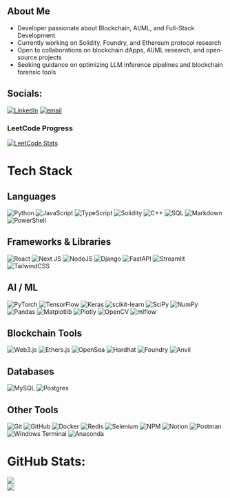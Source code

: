 ## About Me

- Developer passionate about Blockchain, AI/ML, and Full-Stack Development  
- Currently working on Solidity, Foundry, and Ethereum protocol research  
- Open to collaborations on blockchain dApps, AI/ML research, and open-source projects  
- Seeking guidance on optimizing LLM inference pipelines and blockchain forensic tools  

##  Socials:
[![LinkedIn](https://img.shields.io/badge/LinkedIn-%230077B5.svg?logo=linkedin&logoColor=white)](https://linkedin.com/in/https://www.linkedin.com/in/noel-tony-0b0878248/) [![email](https://img.shields.io/badge/Email-D14836?logo=gmail&logoColor=white)](mailto:noelnoel255@gmail.com) 

###  LeetCode Progress
[![LeetCode Stats](https://leetcard.jacoblin.cool/user3843Jp?theme=dark&font=Roboto&ext=heatmap)](https://leetcode.com/u/user3843Jp/)


#  Tech Stack

## **Languages**
![Python](https://img.shields.io/badge/python-3670A0?style=flat-square&logo=python&logoColor=ffdd54)
![JavaScript](https://img.shields.io/badge/javascript-%23323330.svg?style=flat-square&logo=javascript&logoColor=%23F7DF1E)
![TypeScript](https://img.shields.io/badge/typescript-%23007ACC.svg?style=flat-square&logo=typescript&logoColor=white)
![Solidity](https://img.shields.io/badge/Solidity-%23363636.svg?style=flat-square&logo=solidity&logoColor=white)
![C++](https://img.shields.io/badge/c++-%2300599C.svg?style=flat-square&logo=c%2B%2B&logoColor=white)
![SQL](https://img.shields.io/badge/sql-%23025E8C.svg?style=flat-square&logo=database&logoColor=white)
![Markdown](https://img.shields.io/badge/markdown-%23000000.svg?style=flat-square&logo=markdown&logoColor=white)
![PowerShell](https://img.shields.io/badge/PowerShell-%235391FE.svg?style=flat-square&logo=powershell&logoColor=white)

## **Frameworks & Libraries**
![React](https://img.shields.io/badge/react-%2320232a.svg?style=flat-square&logo=react&logoColor=%2361DAFB)
![Next JS](https://img.shields.io/badge/Next-black?style=flat-square&logo=next.js&logoColor=white)
![NodeJS](https://img.shields.io/badge/node.js-6DA55F?style=flat-square&logo=node.js&logoColor=white)
![Django](https://img.shields.io/badge/django-%23092E20.svg?style=flat-square&logo=django&logoColor=white)
![FastAPI](https://img.shields.io/badge/FastAPI-005571?style=flat-square&logo=fastapi)
![Streamlit](https://img.shields.io/badge/Streamlit-%23FE4B4B.svg?style=flat-square&logo=streamlit&logoColor=white)
![TailwindCSS](https://img.shields.io/badge/tailwindcss-%2338B2AC.svg?style=flat-square&logo=tailwind-css&logoColor=white)

## **AI / ML**
![PyTorch](https://img.shields.io/badge/PyTorch-%23EE4C2C.svg?style=flat-square&logo=PyTorch&logoColor=white)
![TensorFlow](https://img.shields.io/badge/TensorFlow-%23FF6F00.svg?style=flat-square&logo=TensorFlow&logoColor=white)
![Keras](https://img.shields.io/badge/Keras-%23D00000.svg?style=flat-square&logo=Keras&logoColor=white)
![scikit-learn](https://img.shields.io/badge/scikit--learn-%23F7931E.svg?style=flat-square&logo=scikit-learn&logoColor=white)
![SciPy](https://img.shields.io/badge/SciPy-%230C55A5.svg?style=flat-square&logo=scipy&logoColor=white)
![NumPy](https://img.shields.io/badge/numpy-%23013243.svg?style=flat-square&logo=numpy&logoColor=white)
![Pandas](https://img.shields.io/badge/pandas-%23150458.svg?style=flat-square&logo=pandas&logoColor=white)
![Matplotlib](https://img.shields.io/badge/Matplotlib-%23ffffff.svg?style=flat-square&logo=Matplotlib&logoColor=black)
![Plotly](https://img.shields.io/badge/Plotly-%233F4F75.svg?style=flat-square&logo=plotly&logoColor=white)
![OpenCV](https://img.shields.io/badge/opencv-%23white.svg?style=flat-square&logo=opencv&logoColor=white)
![mlflow](https://img.shields.io/badge/mlflow-%23d9ead3.svg?style=flat-square&logo=numpy&logoColor=blue)

## **Blockchain Tools**
![Web3.js](https://img.shields.io/badge/web3.js-F16822?style=flat-square&logo=web3.js&logoColor=white)
![Ethers.js](https://img.shields.io/badge/ethers.js-%23323330.svg?style=flat-square&logo=ethereum&logoColor=white)
![OpenSea](https://img.shields.io/badge/OpenSea-%232081E2.svg?style=flat-square&logo=opensea&logoColor=white)
![Hardhat](https://img.shields.io/badge/Hardhat-%23F7DF1E.svg?style=flat-square&logo=ethereum&logoColor=black)
![Foundry](https://img.shields.io/badge/Foundry-%23000000.svg?style=flat-square&logo=ethereum&logoColor=white)
![Anvil](https://img.shields.io/badge/Anvil-%2300599C.svg?style=flat-square&logo=ethereum&logoColor=white)

## **Databases**
![MySQL](https://img.shields.io/badge/mysql-4479A1.svg?style=flat-square&logo=mysql&logoColor=white)
![Postgres](https://img.shields.io/badge/postgres-%23316192.svg?style=flat-square&logo=postgresql&logoColor=white)

## **Other Tools**
![Git](https://img.shields.io/badge/git-%23F05033.svg?style=flat-square&logo=git&logoColor=white)
![GitHub](https://img.shields.io/badge/github-%23121011.svg?style=flat-square&logo=github&logoColor=white)
![Docker](https://img.shields.io/badge/docker-%230db7ed.svg?style=flat-square&logo=docker&logoColor=white)
![Redis](https://img.shields.io/badge/Redis-%23DC382D.svg?style=flat-square&logo=redis&logoColor=white)
![Selenium](https://img.shields.io/badge/Selenium-%43B02A.svg?style=flat-square&logo=selenium&logoColor=white)
![NPM](https://img.shields.io/badge/NPM-%23CB3837.svg?style=flat-square&logo=npm&logoColor=white)
![Notion](https://img.shields.io/badge/Notion-%23000000.svg?style=flat-square&logo=notion&logoColor=white)
![Postman](https://img.shields.io/badge/Postman-FF6C37?style=flat-square&logo=postman&logoColor=white)
![Windows Terminal](https://img.shields.io/badge/Windows%20Terminal-%234D4D4D.svg?style=flat-square&logo=windows-terminal&logoColor=white)
![Anaconda](https://img.shields.io/badge/Anaconda-%2344A833.svg?style=flat-square&logo=anaconda&logoColor=white)

#  GitHub Stats:
![](https://nirzak-streak-stats.vercel.app/?user=ShadowKing47&theme=dark&hide_border=false)<br/>
![](https://github-readme-stats.vercel.app/api/top-langs/?username=ShadowKing47&theme=dark&hide_border=false&include_all_commits=true&count_private=false&layout=compact)

